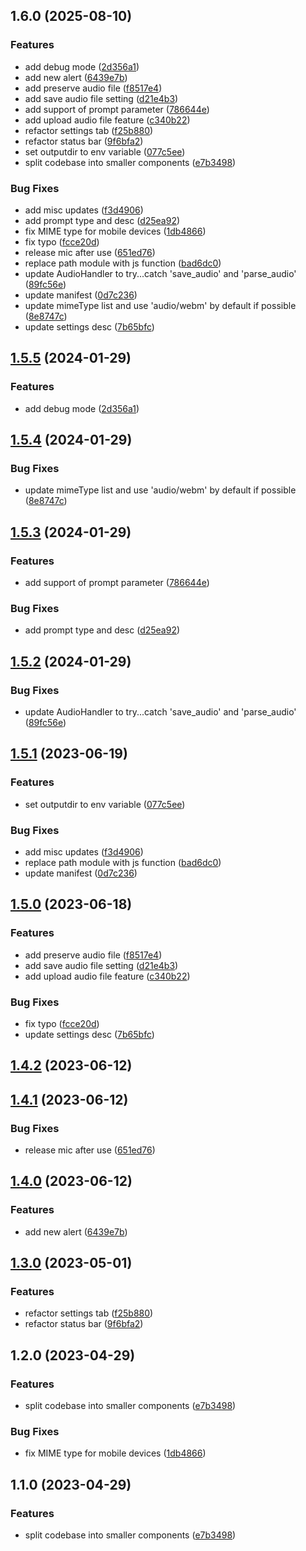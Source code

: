 

## 1.6.0 (2025-08-10)


### Features

* add debug mode ([2d356a1](https://github.com/cmasekar/whisper-obsidian-plugin/commit/2d356a12ddc2fd24d99c02a73641573c32022b93))
* add new alert ([6439e7b](https://github.com/cmasekar/whisper-obsidian-plugin/commit/6439e7b6e33882e9e2ee87fd85dcfe528bb4afaa))
* add preserve audio file ([f8517e4](https://github.com/cmasekar/whisper-obsidian-plugin/commit/f8517e44219dc8b1b1d2875ec4b0230fe835d95b))
* add save audio file setting ([d21e4b3](https://github.com/cmasekar/whisper-obsidian-plugin/commit/d21e4b3a2556a25142b5c748b3734cf519abb689))
* add support of prompt parameter ([786644e](https://github.com/cmasekar/whisper-obsidian-plugin/commit/786644ed939ccc8e4a2b2bcc9beffb21173c38ed))
* add upload audio file feature ([c340b22](https://github.com/cmasekar/whisper-obsidian-plugin/commit/c340b22ff3d1abb9e853b0b2a59ed53025edfc2b))
* refactor settings tab ([f25b880](https://github.com/cmasekar/whisper-obsidian-plugin/commit/f25b88052c3f633249d688954e5a1d6028fcd4dc))
* refactor status bar ([9f6bfa2](https://github.com/cmasekar/whisper-obsidian-plugin/commit/9f6bfa214611a771fc30bd14c504064dc90cdb01))
* set outputdir to env variable ([077c5ee](https://github.com/cmasekar/whisper-obsidian-plugin/commit/077c5eedda82d71c9a0c2f6d81ab8d5371f4b4b7))
* split codebase into smaller components ([e7b3498](https://github.com/cmasekar/whisper-obsidian-plugin/commit/e7b3498481e2dddd811e46f0fe0bd939e01978f1))


### Bug Fixes

* add misc updates ([f3d4906](https://github.com/cmasekar/whisper-obsidian-plugin/commit/f3d490670a468e39a1872cdc2a3cff01cf0fcd27))
* add prompt type and desc ([d25ea92](https://github.com/cmasekar/whisper-obsidian-plugin/commit/d25ea9234df339c3b0ee8bf1b15984751576d62e))
* fix MIME type for mobile devices ([1db4866](https://github.com/cmasekar/whisper-obsidian-plugin/commit/1db486613ced5b12022f303d926dd91fdda74ad2))
* fix typo ([fcce20d](https://github.com/cmasekar/whisper-obsidian-plugin/commit/fcce20de8123d34405cfd6bd62578ae05d53a5f0))
* release mic after use ([651ed76](https://github.com/cmasekar/whisper-obsidian-plugin/commit/651ed76a5a57e23419931b9314478093ed597410))
* replace path module with js function ([bad6dc0](https://github.com/cmasekar/whisper-obsidian-plugin/commit/bad6dc0db11faca49dedbcda9817fd374f8cbfd8))
* update AudioHandler to try...catch 'save_audio' and 'parse_audio' ([89fc56e](https://github.com/cmasekar/whisper-obsidian-plugin/commit/89fc56e8bcda9ffdfaf255cc3877e82ecc4c297a))
* update manifest ([0d7c236](https://github.com/cmasekar/whisper-obsidian-plugin/commit/0d7c236942713e5fddf7eb45e9d439e431765f0f))
* update mimeType list and use 'audio/webm' by default if possible ([8e8747c](https://github.com/cmasekar/whisper-obsidian-plugin/commit/8e8747c3221da8868b7af79b16ba4aef67cc15b2))
* update settings desc ([7b65bfc](https://github.com/cmasekar/whisper-obsidian-plugin/commit/7b65bfcdf5a09b0798b704b3cc98c5f9bc8fa664))

## [1.5.5](https://github.com/nikdanilov/whisper-obsidian-plugin/compare/1.5.4...1.5.5) (2024-01-29)


### Features

* add debug mode ([2d356a1](https://github.com/nikdanilov/whisper-obsidian-plugin/commit/2d356a12ddc2fd24d99c02a73641573c32022b93))

## [1.5.4](https://github.com/nikdanilov/whisper-obsidian-plugin/compare/1.5.3...1.5.4) (2024-01-29)


### Bug Fixes

* update mimeType list and use 'audio/webm' by default if possible ([8e8747c](https://github.com/nikdanilov/whisper-obsidian-plugin/commit/8e8747c3221da8868b7af79b16ba4aef67cc15b2))

## [1.5.3](https://github.com/nikdanilov/whisper-obsidian-plugin/compare/1.5.2...1.5.3) (2024-01-29)


### Features

* add support of prompt parameter ([786644e](https://github.com/nikdanilov/whisper-obsidian-plugin/commit/786644ed939ccc8e4a2b2bcc9beffb21173c38ed))


### Bug Fixes

* add prompt type and desc ([d25ea92](https://github.com/nikdanilov/whisper-obsidian-plugin/commit/d25ea9234df339c3b0ee8bf1b15984751576d62e))

## [1.5.2](https://github.com/nikdanilov/whisper-obsidian-plugin/compare/1.5.1...1.5.2) (2024-01-29)


### Bug Fixes

* update AudioHandler to try...catch 'save_audio' and 'parse_audio' ([89fc56e](https://github.com/nikdanilov/whisper-obsidian-plugin/commit/89fc56e8bcda9ffdfaf255cc3877e82ecc4c297a))

## [1.5.1](https://github.com/nikdanilov/whisper-obsidian-plugin/compare/1.5.0...1.5.1) (2023-06-19)


### Features

* set outputdir to env variable ([077c5ee](https://github.com/nikdanilov/whisper-obsidian-plugin/commit/077c5eedda82d71c9a0c2f6d81ab8d5371f4b4b7))


### Bug Fixes

* add misc updates ([f3d4906](https://github.com/nikdanilov/whisper-obsidian-plugin/commit/f3d490670a468e39a1872cdc2a3cff01cf0fcd27))
* replace path module with js function ([bad6dc0](https://github.com/nikdanilov/whisper-obsidian-plugin/commit/bad6dc0db11faca49dedbcda9817fd374f8cbfd8))
* update manifest ([0d7c236](https://github.com/nikdanilov/whisper-obsidian-plugin/commit/0d7c236942713e5fddf7eb45e9d439e431765f0f))

## [1.5.0](https://github.com/nikdanilov/whisper-obsidian-plugin/compare/1.4.2...1.5.0) (2023-06-18)


### Features

* add preserve audio file ([f8517e4](https://github.com/nikdanilov/whisper-obsidian-plugin/commit/f8517e44219dc8b1b1d2875ec4b0230fe835d95b))
* add save audio file setting ([d21e4b3](https://github.com/nikdanilov/whisper-obsidian-plugin/commit/d21e4b3a2556a25142b5c748b3734cf519abb689))
* add upload audio file feature ([c340b22](https://github.com/nikdanilov/whisper-obsidian-plugin/commit/c340b22ff3d1abb9e853b0b2a59ed53025edfc2b))


### Bug Fixes

* fix typo ([fcce20d](https://github.com/nikdanilov/whisper-obsidian-plugin/commit/fcce20de8123d34405cfd6bd62578ae05d53a5f0))
* update settings desc ([7b65bfc](https://github.com/nikdanilov/whisper-obsidian-plugin/commit/7b65bfcdf5a09b0798b704b3cc98c5f9bc8fa664))

## [1.4.2](https://github.com/nikdanilov/whisper-obsidian-plugin/compare/1.4.1...1.4.2) (2023-06-12)

## [1.4.1](https://github.com/nikdanilov/whisper-obsidian-plugin/compare/1.4.0...1.4.1) (2023-06-12)


### Bug Fixes

* release mic after use ([651ed76](https://github.com/nikdanilov/whisper-obsidian-plugin/commit/651ed76a5a57e23419931b9314478093ed597410))

## [1.4.0](https://github.com/nikdanilov/whisper-obsidian-plugin/compare/1.3.0...1.4.0) (2023-06-12)


### Features

* add new alert ([6439e7b](https://github.com/nikdanilov/whisper-obsidian-plugin/commit/6439e7b6e33882e9e2ee87fd85dcfe528bb4afaa))

## [1.3.0](https://github.com/nikdanilov/whisper-obsidian-plugin/compare/1.2.0...1.3.0) (2023-05-01)

### Features

-   refactor settings tab ([f25b880](https://github.com/nikdanilov/whisper-obsidian-plugin/commit/f25b88052c3f633249d688954e5a1d6028fcd4dc))
-   refactor status bar ([9f6bfa2](https://github.com/nikdanilov/whisper-obsidian-plugin/commit/9f6bfa214611a771fc30bd14c504064dc90cdb01))

## 1.2.0 (2023-04-29)

### Features

-   split codebase into smaller components ([e7b3498](https://github.com/nikdanilov/whisper-obsidian-plugin/commit/e7b3498481e2dddd811e46f0fe0bd939e01978f1))

### Bug Fixes

-   fix MIME type for mobile devices ([1db4866](https://github.com/nikdanilov/whisper-obsidian-plugin/commit/1db486613ced5b12022f303d926dd91fdda74ad2))

## 1.1.0 (2023-04-29)

### Features

-   split codebase into smaller components ([e7b3498](https://github.com/nikdanilov/whisper-obsidian-plugin/commit/e7b3498481e2dddd811e46f0fe0bd939e01978f1))